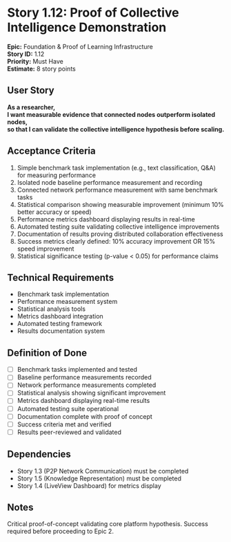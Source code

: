 # Story 1.12: Proof of Collective Intelligence Demonstration

**Epic:** Foundation & Proof of Learning Infrastructure  
**Story ID:** 1.12  
**Priority:** Must Have  
**Estimate:** 8 story points  

## User Story
**As a researcher,**  
**I want measurable evidence that connected nodes outperform isolated nodes,**  
**so that I can validate the collective intelligence hypothesis before scaling.**

## Acceptance Criteria
1. Simple benchmark task implementation (e.g., text classification, Q&A) for measuring performance
2. Isolated node baseline performance measurement and recording
3. Connected network performance measurement with same benchmark tasks
4. Statistical comparison showing measurable improvement (minimum 10% better accuracy or speed)
5. Performance metrics dashboard displaying results in real-time
6. Automated testing suite validating collective intelligence improvements
7. Documentation of results proving distributed collaboration effectiveness
8. Success metrics clearly defined: 10% accuracy improvement OR 15% speed improvement
9. Statistical significance testing (p-value < 0.05) for performance claims

## Technical Requirements
- Benchmark task implementation
- Performance measurement system
- Statistical analysis tools
- Metrics dashboard integration
- Automated testing framework
- Results documentation system

## Definition of Done
- [ ] Benchmark tasks implemented and tested
- [ ] Baseline performance measurements recorded
- [ ] Network performance measurements completed
- [ ] Statistical analysis showing significant improvement
- [ ] Metrics dashboard displaying real-time results
- [ ] Automated testing suite operational
- [ ] Documentation complete with proof of concept
- [ ] Success criteria met and verified
- [ ] Results peer-reviewed and validated

## Dependencies
- Story 1.3 (P2P Network Communication) must be completed
- Story 1.5 (Knowledge Representation) must be completed
- Story 1.4 (LiveView Dashboard) for metrics display

## Notes
Critical proof-of-concept validating core platform hypothesis. Success required before proceeding to Epic 2.